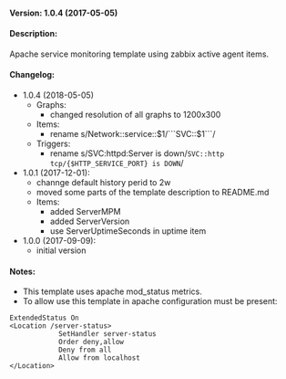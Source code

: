 #### Version: 1.0.4 (2017-05-05)

#### Description:
Apache service monitoring template using zabbix active agent items.

#### Changelog:
- 1.0.4 (2018-05-05)
  - Graphs:
    - changed resolution of all graphs to 1200x300
  - Items:
    - rename s/Network::service::$1/```SVC::$1```/
  - Triggers:
    - rename s/SVC:httpd:Server is down/```SVC::http tcp/{$HTTP_SERVICE_PORT} is DOWN```/
- 1.0.1 (2017-12-01):
  - channge default history perid to 2w
  - moved some parts of the template description to README.md
  - Items:
     - added ServerMPM
     - added ServerVersion
     - use ServerUptimeSeconds in uptime item
- 1.0.0 (2017-09-09):
  - initial version

#### Notes:
- This template uses apache mod_status metrics.
- To allow use this template in apache configuration must be present:
```
ExtendedStatus On
<Location /server-status>
            SetHandler server-status
            Order deny,allow
            Deny from all
            Allow from localhost
</Location>
```
